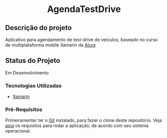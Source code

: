 <h1 align = "center"> AgendaTestDrive</h1>

## Descrição do projeto 
Aplicativo para agendamento de test-drive de veículos, baseado no curso de multiplataforma mobile Xamarin da [Alura](https://www.alura.com.br/)

## Status do Projeto
Em Desenvolvimento

### Tecnologias Utilizadas
- [Xamarin](https://docs.microsoft.com/pt-br/xamarin/)

### Pré-Requisitos
Primeiramenter ter o [Git](https://git-scm.com/downloads) instalado, para fazer o clone deste repositório.
Veja [aqui](https://docs.microsoft.com/pt-br/xamarin/cross-platform/get-started/requirements) os requisitos para rodar a aplicação, de acordo com seu sistema operacional.
